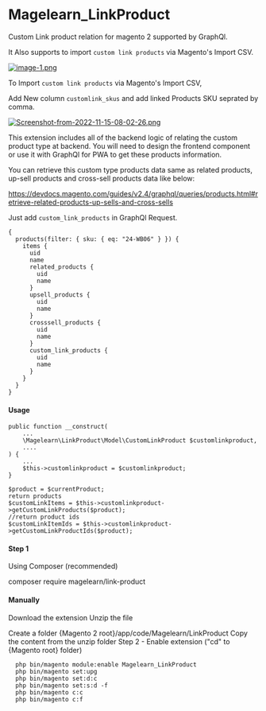 # Magelearn_LinkProduct
Custom Link product relation for magento 2 supported by GraphQl.

It Also supports to import `custom link products` via Magento's Import CSV.

[![image-1.png](https://i.postimg.cc/c13V3WmH/image-1.png)](https://postimg.cc/fkw2461n)

To Import `custom link products` via Magento's Import CSV,

Add New column `customlink_skus` and add linked Products SKU seprated by comma.

[![Screenshot-from-2022-11-15-08-02-26.png](https://i.postimg.cc/WbwTzx0k/Screenshot-from-2022-11-15-08-02-26.png)](https://postimg.cc/jL2Gkggx)

This extension includes all of the backend logic of relating the custom product type at backend. You will need to design the frontend component or use it with GraphQl for PWA to get these products information.

You can retrieve this custom type products data same as related products, up-sell products and cross-sell products data like below:

https://devdocs.magento.com/guides/v2.4/graphql/queries/products.html#retrieve-related-products-up-sells-and-cross-sells

Just add `custom_link_products` in GraphQl Request.

```
{
  products(filter: { sku: { eq: "24-WB06" } }) {
    items {
      uid
      name
      related_products {
        uid
        name
      }
      upsell_products {
        uid
        name
      }
      crosssell_products {
        uid
        name
      }
      custom_link_products {
        uid
        name
      }
    }
  }
}
```
#### Usage

```
public function __construct(
    ...
    \Magelearn\LinkProduct\Model\CustomLinkProduct $customlinkproduct,
    ....
) {
    ...
    $this->customlinkproduct = $customlinkproduct;
}

$product = $currentProduct;
return products
$customLinkItems = $this->customlinkproduct->getCustomLinkProducts($product);
//return product ids
$customLinkItemIds = $this->customlinkproduct->getCustomLinkProductIds($product);
 ```
#### Step 1

Using Composer (recommended)

composer require magelearn/link-product

#### Manually

Download the extension
Unzip the file

Create a folder {Magento 2 root}/app/code/Magelearn/LinkProduct
Copy the content from the unzip folder
Step 2 - Enable extension ("cd" to {Magento root} folder)
```
  php bin/magento module:enable Magelearn_LinkProduct
  php bin/magento set:upg
  php bin/magento set:d:c
  php bin/magento set:s:d -f
  php bin/magento c:c
  php bin/magento c:f
```
